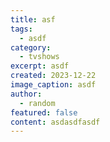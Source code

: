 ```yaml
---
title: asf
tags:
  - asdf
category:
  - tvshows
excerpt: asdf
created: 2023-12-22
image_caption: asdf
author:
  - random
featured: false
content: a﻿sdasdfasdf
---
```

